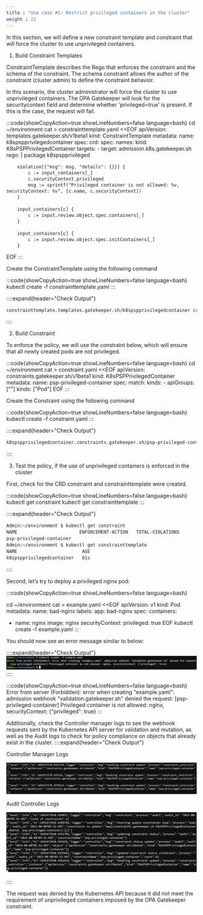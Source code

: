 ```yaml
---
title : "Use case #1: Restrict privileged containers in the cluster"
weight : 22
---
```


In this section, we will define a new constraint template and constraint that will force the cluster to use unprivileged containers.


1. Build Constraint Templates

ConstraintTemplate describes the Rego that enforces the constraint and the schema of the constraint. The schema constraint allows the author of the constraint (cluster admin) to define the constraint behavior.

In this scenario, the cluster administrator will force the cluster to use unprivileged containers. The OPA Gatekeeper will look for the securitycontext field and determine whether 'privileged=true' is present. If this is the case, the request will fail.

:::code{showCopyAction=true showLineNumbers=false language=bash}
cd ~/environment
cat > constrainttemplate.yaml <<EOF
apiVersion: templates.gatekeeper.sh/v1beta1
kind: ConstraintTemplate
metadata:
  name: k8spspprivilegedcontainer
spec:
  crd:
    spec:
      names:
        kind: K8sPSPPrivilegedContainer
  targets:
    - target: admission.k8s.gatekeeper.sh
      rego: |
        package k8spspprivileged

        violation[{"msg": msg, "details": {}}] {
            c := input_containers[_]
            c.securityContext.privileged
            msg := sprintf("Privileged container is not allowed: %v, securityContext: %v", [c.name, c.securityContext])
        }

        input_containers[c] {
            c := input.review.object.spec.containers[_]
        }

        input_containers[c] {
            c := input.review.object.spec.initContainers[_]
        }
EOF
:::


Create the ConstraintTemplate using the following command

:::code{showCopyAction=true showLineNumbers=false language=bash}
kubectl create -f constrainttemplate.yaml
:::

::::expand{header="Check Output"}
```bash
constrainttemplate.templates.gatekeeper.sh/k8spspprivilegedcontainer created
```
::::

2. Build Constraint

To enforce the policy, we will use the constraint below, which will ensure that all newly created pods are not privileged.

:::code{showCopyAction=true showLineNumbers=false language=bash}
cd ~/environment
cat > constraint.yaml <<EOF
apiVersion: constraints.gatekeeper.sh/v1beta1
kind: K8sPSPPrivilegedContainer
metadata:
  name: psp-privileged-container
spec:
  match:
    kinds:
      - apiGroups: [""]
        kinds: ["Pod"]
EOF
:::

Create the Constraint using the following command

:::code{showCopyAction=true showLineNumbers=false language=bash}
kubectl create -f constraint.yaml
:::

::::expand{header="Check Output"}
```bash
k8spspprivilegedcontainer.constraints.gatekeeper.sh/psp-privileged-container created
```
::::

3. Test the policy, if the use of unprivileged containers is enforced in the cluster

First, check for the CRD constraint and constrainttemplate were created.

:::code{showCopyAction=true showLineNumbers=false language=bash}
kubectl get constraint
kubectl get constrainttemplate
:::

::::expand{header="Check Output"}
```bash
Admin:~/environment $ kubectl get constraint
NAME                       ENFORCEMENT-ACTION   TOTAL-VIOLATIONS
psp-privileged-container
Admin:~/environment $ kubectl get constrainttemplate
NAME                        AGE
k8spspprivilegedcontainer   61s
```
::::

Second, let’s try to deploy a privileged nginx pod:

:::code{showCopyAction=true showLineNumbers=false language=bash}

cd ~/environment
cat > example.yaml <<EOF
apiVersion: v1
kind: Pod
metadata:
  name: bad-nginx
  labels:
    app: bad-nginx
spec:
  containers:
  - name: nginx
    image: nginx
    securityContext:
      privileged: true
EOF
kubectl create -f example.yaml
:::

You should now see an error message similar to below:

::::expand{header="Check Output"}
![OPA](/static/images/pod-security/opa/opa-constraint1.png)
::::

:::code{showCopyAction=true showLineNumbers=false language=bash}
Error from server (Forbidden): error when creating "example.yaml": admission webhook "validation.gatekeeper.sh" denied the request: [psp-privileged-container] Privileged container is not allowed: nginx, securityContext: {"privileged": true}
:::


Additionally, check the Controller manager logs to see the webhook requests sent by the Kubernetes API server for validation and mutation, as well as the Audit logs to check for policy compliance on objects that already exist in the cluster.
::::expand{header="Check Output"}

Controller Manager Logs

![OPA](/static/images/pod-security/opa/controller-logs1.PNG)

Audit Controller Logs

![OPA](/static/images/pod-security/opa/audit-logs1.PNG)

::::

The request was denied by the Kubernetes API because it did not meet the requirement of unprivileged containers imposed by the OPA Gatekeeper constraint.


